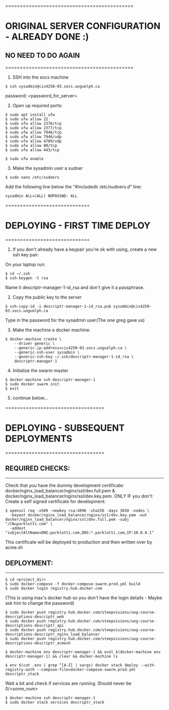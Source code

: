 ============================================
# ORIGINAL SERVER CONFIGURATION - ALREADY DONE :)
## NO NEED TO DO AGAIN
============================================

1. SSH into the socs machine
```
$ ssh sysadmin@cis4250-03.socs.uoguelph.ca
```
password: <password_for_server>

2. Open up required ports:

```
$ sudo apt install ufw
$ sudo ufw allow 22
$ sudo ufw allow 2376/tcp
$ sudo ufw allow 2377/tcp
$ sudo ufw allow 7946/tcp
$ sudo ufw allow 7946/udp
$ sudo ufw allow 4789/udp
$ sudo ufw allow 80/tcp
$ sudo ufw allow 443/tcp

$ sudo ufw enable
```

3. Make the sysadmin user a sudoer

```
$ sudo nano /etc/sudoers
```
Add the following line below the "#includedir /etc/sudoers.d" line:

```
sysadmin ALL=(ALL) NOPASSWD: ALL
```

=============================
# DEPLOYING - FIRST TIME DEPLOY
=============================

1. If you don't already have a keypair you're ok with using, create a new ssh key pair:

On your laptop run:

```
$ cd ~/.ssh
$ ssh-keygen -t rsa
```

Name it descriptr-manager-1-id_rsa and don't give it a passphrase.

2. Copy the public key to the server

```
$ ssh-copy-id -i descriptr-manager-1-id_rsa.pub sysadmin@cis4250-03.socs.uoguelph.ca
```
Type in the password for the sysadmin user(The one greg gave us)

3. Make the machine a docker machine:

```
$ docker-machine create \
	--driver generic \
	--generic-ip-address=cis4250-03.socs.uoguelph.ca \
	--generic-ssh-user sysadmin \
	--generic-ssh-key ~/.ssh/descriptr-manager-1-id_rsa \
	descriptr-manager-1
```

4. Initialize the swarm master

```
$ docker-machine ssh descriptr-manager-1
$ sudo docker swarm init
$ exit
```

5. continue below...

==================================
# DEPLOYING - SUBSEQUENT DEPLOYMENTS
==================================

## REQUIRED CHECKS:
----------------
Check that you have the dummy development certificate: docker/nginx_load_balancer/nginx/ssl/dev.full.pem & docker/nginx_load_balancer/nginx/ssl/dev.key.pem.
ONLY IF you don't: Create a self signed certificate for development:

```
$ openssl req -x509 -newkey rsa:4096 -sha256 -days 3650 -nodes \
  -keyout docker/nginx_load_balancer/nginx/ssl/dev.key.pem -out docker/nginx_load_balancer/nginx/ssl/dev.full.pem -subj "/CN=parklotti.com" \
  -addext "subjectAltName=DNS:parklotti.com,DNS:*.parklotti.com,IP:10.0.0.1"
```

This certificate will be deployed to production and then written over by acme.sh

## DEPLOYMENT:
-----------

```
$ cd <project_dir>
$ sudo docker-compose -f docker-compose-swarm.prod.yml build
$ sudo docker login registry.hub.docker.com
```

(This is using max's docker hub so you don't have the login details - Maybe ask him to change the password)

```
$ sudo docker push registry.hub.docker.com/steepvisions/uog-course-descriptions-descriptr_web
$ sudo docker push registry.hub.docker.com/steepvisions/uog-course-descriptions-descriptr_api
$ sudo docker push registry.hub.docker.com/steepvisions/uog-course-descriptions-descriptr_nginx_load_balancer
$ sudo docker push registry.hub.docker.com/steepvisions/uog-course-descriptions-descriptr_acmesh

$ docker-machine env descriptr-manager-1 && eval $(docker-machine env descriptr-manager-1) && clear && docker-machine ls

$ env $(cat .env | grep ^[A-Z] | xargs) docker stack deploy --with-registry-auth --compose-file=docker-compose-swarm.prod.yml descriptr_stack
```

Wait a bit and check if services are running. Should never be 0/<some_num>
```
$ docker-machine ssh descriptr-manager-1
$ sudo docker stack services descriptr_stack
```